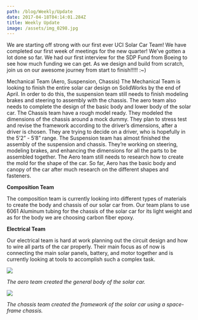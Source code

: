 ```yaml
---
path: /blog/Weekly/Update
date: 2017-04-18T04:14:01.284Z
title: Weekly Update
image: /assets/img_0298.jpg
---
```

We are starting off strong with our first ever UCI Solar Car Team! We have completed our first week of meetings for the new quarter! We’ve gotten a lot done so far. We had our first interview for the SDP Fund from Boeing to see how much funding we can get. As we design and build from scratch, join us on our awesome journey from start to finish!!!!! :~)



Mechanical Team (Aero, Suspension, Chassis) The Mechanical Team is looking to finish the entire solar car design on SolidWorks by the end of April. In order to do this, the suspension team still needs to finish modeling brakes and steering to assembly with the chassis. The aero team also needs to complete the design of the basic body and lower body of the solar car. The Chassis team have a rough model ready. They modeled the dimensions of the chassis around a mock dummy. They plan to stress test and revise the framework according to the driver’s dimensions, after a driver is chosen. They are trying to decide on a driver, who is hopefully in the 5’2” - 5’8” range. The Suspension team has almost finished the assembly of the suspension and chassis. They’re working on steering, modeling brakes, and enhancing the dimensions for all the parts to be assembled together. The Aero team still needs to research how to create the mold for the shape of the car. So far, Aero has the basic body and canopy of the car after much research on the different shapes and fasteners.



**Composition Team**

The composition team is currently looking into different types of materials to create the body and chassis of our solar car from. Our team plans to use 6061 Aluminum tubing for the chassis of the solar car for its light weight and as for the body we are choosing carbon fiber epoxy.



**Electrical Team**

Our electrical team is hard at work planning out the circuit design and how to wire all parts of the car properly. Their main focus as of now is connecting the main solar panels, battery, and motor together and is currently looking at tools to accomplish such a complex task.



![](/assets/aero_v1.png)

 _The aero team created the general body of the solar car._

![](/assets/chassis_v1.png)

_The chassis team created the framework of the solar car using a space-frame chassis._
